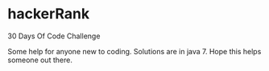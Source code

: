 # hackerRank
30 Days Of Code Challenge

Some help for anyone new to coding. 
Solutions are in java 7. 
Hope this helps someone out there. 
